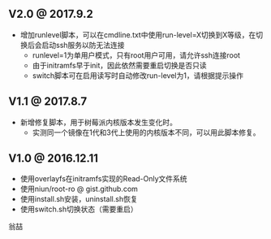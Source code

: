 ## V2.0 @ 2017.9.2

- 增加runlevel脚本，可以在cmdline.txt中使用run-level=X切换到X等级，在切换后会启动ssh服务以防无法连接
   - runlevel=1为单用户模式，只有root用户可用，请允许ssh连接root
   - 由于initramfs早于init，因此依然需要重启切换是否只读
   - switch脚本可在启用读写时自动修改run-level为1，请根据提示操作

## V1.1 @ 2017.8.7

- 新增修复脚本，用于树莓派内核版本发生变化时。
   - 实测同一个镜像在1代和3代上使用的内核版本不同，可以用此脚本修复。

## V1.0 @ 2016.12.11

- 使用overlayfs在initramfs实现的Read-Only文件系统
- 使用niun/root-ro @ gist.github.com
- 使用install.sh安装，uninstall.sh恢复
- 使用switch.sh切换状态（需要重启）


翁喆
